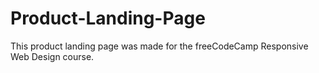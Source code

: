 # Product-Landing-Page

This product landing page was made for the freeCodeCamp Responsive Web Design course.
